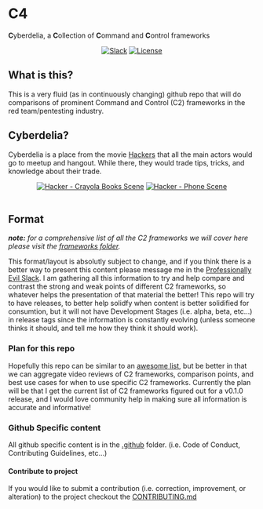 # C4
**C**yberdelia, a **C**ollection of **C**ommand and **C**ontrol frameworks

<p align="center">
  <a href="https://professionallyevil.slack.com/messages/c4"> <img alt="Slack" src="https://img.shields.io/badge/chat-ProfessionallyEvil-%238c0000.svg?logo=slack" /></a>
  <!-- <a href="https://github.com/SamuraiWTF/samuraiwtf/releases"> <img alt="Latest version" src="https://img.shields.io/github/release/ProfessionallyEvil/C4.svg" /></a> -->
  <a href="https://github.com/SamuraiWTF/samuraiwtf/blob/master/LICENSE" > <img alt="License" src="https://img.shields.io/badge/license-GPLv3-blue.svg" /></a>
</p>

## What is this?

This is a very fluid (as in continuously changing) github repo that will do comparisons of prominent Command and Control (C2) frameworks in the red team/pentesting industry.

## Cyberdelia?

Cyberdelia is a place from the movie [Hackers](https://m.imdb.com/title/tt0113243/) that all the main actors would go to meetup and hangout. While there, they would trade tips, tricks, and knowledge about their trade.

<div align="center">
<a href="http://www.youtube.com/watch?feature=player_embedded&v=4U9MI0u2VIE" target="_blank"><img src="https://img.youtube.com/vi/4U9MI0u2VIE/0.jpg" alt="Hacker - Crayola Books Scene"  /></a>
<a href="http://www.youtube.com/watch?feature=player_embedded&v=hR62mcMJ2pE" target="_blank"><img src="https://img.youtube.com/vi/hR62mcMJ2pE/0.jpg" alt="Hacker - Phone Scene"  /></a>
</div>
<br>

## Format

_**note:** for a comprehensive list of all the C2 frameworks we will cover here please visit the [frameworks folder](/frameworks/)._

This format/layout is absolutly subject to change, and if you think there is a better way to present this content please message me in the [Professionally Evil Slack](https://professionallyevil.slack.com/messages/c4).
I am gathering all this information to try and help compare and contrast the strong and weak points of different C2 frameworks, so whatever helps the presentation of that material the better!
This repo will try to have releases, to better help solidfy when content is better solidified for consumtion, but it will not have Development Stages (i.e. alpha, beta, etc...) in release tags since the information is constantly evolving (unless someone thinks it should, and tell me how they think it should work).

### Plan for this repo

Hopefully this repo can be similar to an [awesome list](https://github.com/topics/awesome), but be better in that we can aggregate video reviews of C2 frameworks, comparison points, and best use cases for when to use specific C2 frameworks.
Currently the plan will be that I get the current list of C2 frameworks figured out for a v0.1.0 release, and I would love community help in making sure all information is accurate and informative!

### Github Specific content

All github specific content is in the [.github](/.github/) folder. (i.e. Code of Conduct, Contributing Guidelines, etc...)

#### Contribute to project

If you would like to submit a contribution (i.e. correction, improvement, or alteration) to the project checkout the [CONTRIBUTING.md](/.github/CONTRIBUTING.md)